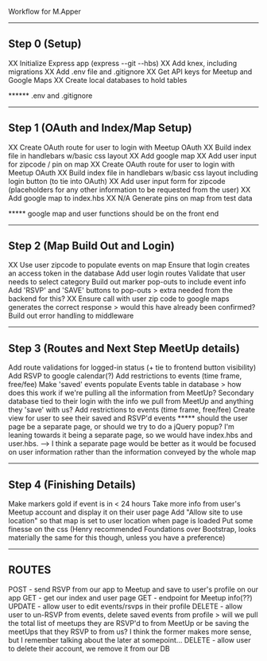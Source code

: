 Workflow for M.Apper

---
Step 0 (Setup)
---
XX Initialize Express app (express --git --hbs)
XX Add knex, including migrations
XX Add .env file and .gitignore
XX Get API keys for Meetup and Google Maps
XX Create local databases to hold tables

****** .env and .gitignore

---
Step 1 (OAuth and Index/Map Setup)
---
XX Create OAuth route for user to login with Meetup OAuth
XX Build index file in handlebars w/basic css layout
XX Add google map
XX Add user input for zipcode / pin on map
XX Create OAuth route for user to login with Meetup OAuth
XX Build index file in handlebars w/basic css layout including login button (to tie into OAuth)
XX Add user input form for zipcode (placeholders for any other information to be requested from the user)
XX Add google map to index.hbs
XX N/A Generate pins on map from test data

***** google map and user functions should be on the front end

---
Step 2 (Map Build Out and Login)
---
XX Use user zipcode to populate events on map
Ensure that login creates an access token in the database
Add user login routes
Validate that user needs to select category
Build out marker pop-outs to include event info
Add 'RSVP' and 'SAVE' buttons to pop-outs > extra needed from the backend for this?
XX Ensure call with user zip code to google maps generates the correct response > would this have already been confirmed?
Build out error handling to middleware

---
Step 3 (Routes and Next Step MeetUp details)
---
Add route validations for logged-in status (+ tie to frontend button visibility)
Add RSVP to google calendar(?)
Add restrictions to events (time frame, free/fee)
Make 'saved' events populate Events table in database > how does this work if we're pulling all the information from MeetUp? Secondary database tied to their login with the info we pull from MeetUp and anything they 'save' with us?
Add restrictions to events (time frame, free/fee)
Create view for user to see their saved and RSVP'd events
***** should the user page be a separate page, or should we try to do a jQuery popup? I'm leaning towards it being a separate page, so we would have index.hbs and user.hbs.
--> I think a separate page would be better as it would be focused on user information rather than the information conveyed by the whole map

---
Step 4 (Finishing Details)
---
Make markers gold if event is in < 24 hours
Take more info from user's Meetup account and display it on their user page
Add "Allow site to use location" so that map is set to user location when page is loaded
Put some finesse on the css (Henry recommended Foundations over Bootstrap, looks materially the same for this though, unless you have a preference)

---
ROUTES
---
POST - send RSVP from our app to Meetup and save to user's profile on our app
GET - get our index and user page
GET - endpoint for Meetup info(??)
UPDATE - allow user to edit events/rsvps in their profile
DELETE - allow user to un-RSVP from events, delete saved events from profile > will we pull the total list of meetups they are RSVP'd to from MeetUp or be saving the meetUps that they RSVP to from us? I think the former makes more sense, but I remember talking about the later at somepoint...
DELETE - allow user to delete their account, we remove it from our DB
